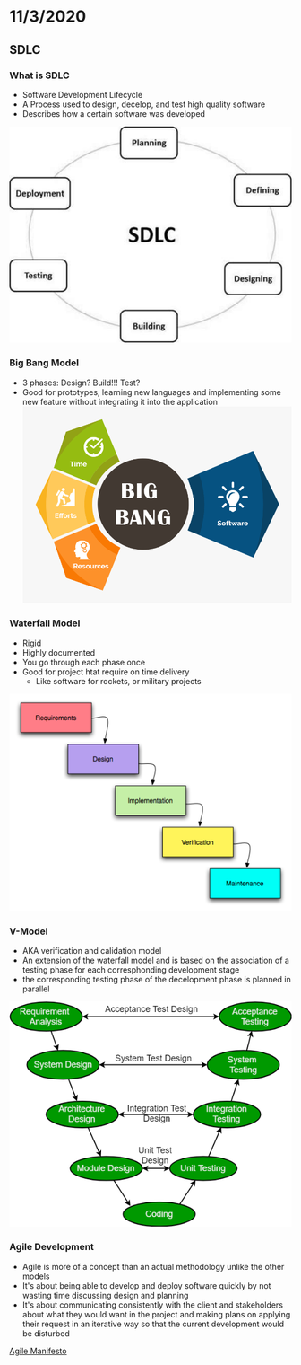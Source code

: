 # 11/3/2020
## SDLC
### What is SDLC
- Software Development Lifecycle
- A Process used to design, decelop, and test high quality software
- Describes how a certain software was developed

![SLDC](./images/sdlc_stages.jpg)

### Big Bang Model
- 3 phases: Design? Build!!! Test?
- Good for prototypes, learning new languages and implementing some new feature without integrating it into the application
![Big Band Model](./images/bigbangmodel.png)

### Waterfall Model
- Rigid
- Highly documented
- You go through each phase once
- Good for project htat require on time delivery
	- Like software for rockets, or military projects

![Waterfall Model](./images/Waterfall_model.png)

### V-Model
- AKA verification and calidation model
- An extension of the waterfall model and is based on the association of a testing phase for each corresphonding development stage
- the corresponding testing phase of the decelopment phase is planned in parallel

![V-Model](./images/V-Model.png)

### Agile Development
- Agile is more of a concept than an actual methodology unlike the other models
- It's about being able to develop and deploy software quickly by not wasting time discussing design and planning
- It's about communicating consistently with the client and stakeholders about what they would want in the project and making plans on applying their request in an iterative way so that the current development would be disturbed

[Agile Manifesto](https://agilemanifesto.org/)